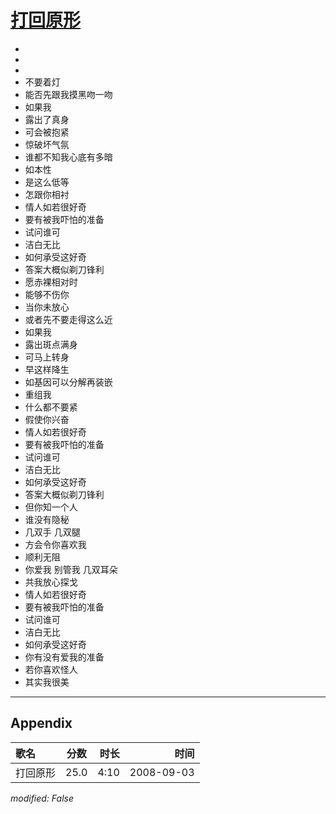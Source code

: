 # [打回原形](https://music.163.com/song?id=409941723)

* 
* 
* 
* 不要着灯
* 能否先跟我摸黑吻一吻
* 如果我
* 露出了真身
* 可会被抱紧
* 惊破坏气氛
* 谁都不知我心底有多暗
* 如本性
* 是这么低等
* 怎跟你相衬
* 情人如若很好奇
* 要有被我吓怕的准备
* 试问谁可
* 洁白无比
* 如何承受这好奇
* 答案大概似剃刀锋利
* 愿赤裸相对时
* 能够不伤你
* 当你未放心
* 或者先不要走得这么近
* 如果我
* 露出斑点满身
* 可马上转身
* 早这样降生
* 如基因可以分解再装嵌
* 重组我
* 什么都不要紧
* 假使你兴奋
* 情人如若很好奇
* 要有被我吓怕的准备
* 试问谁可
* 洁白无比
* 如何承受这好奇
* 答案大概似剃刀锋利
* 但你知一个人
* 谁没有隐秘
* 几双手 几双腿
* 方会令你喜欢我
* 顺利无阻
* 你爱我 别管我 几双耳朵
* 共我放心探戈
* 情人如若很好奇
* 要有被我吓怕的准备
* 试问谁可
* 洁白无比
* 如何承受这好奇
* 你有没有爱我的准备
* 若你喜欢怪人
* 其实我很美


---

## Appendix

|歌名|分数|时长|时间|
|:---|:---:|---:|---:|
|打回原形|25.0|4:10|2008-09-03

*modified: False*